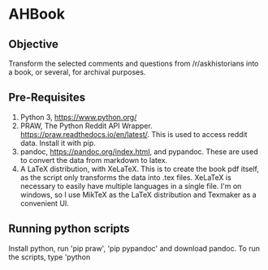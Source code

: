 # AHBook

## Objective
Transform the selected comments and questions from /r/askhistorians into a book, or several, for archival purposes.

## Pre-Requisites

1. Python 3, https://www.python.org/
2. PRAW, The Python Reddit API Wrapper. https://praw.readthedocs.io/en/latest/. This is used to access reddit data. Install it with pip.
3. pandoc, https://pandoc.org/index.html, and pypandoc. These are used to convert the data from markdown to latex.
4. A LaTeX distribution, with XeLaTeX. This is to create the book pdf itself, as the script only transforms the data into .tex files. XeLaTeX is necessary to easily have multiple languages in a single file. I'm on windows, so I use MikTeX as the LaTeX distribution and Texmaker as a convenient UI.

## Running python scripts

Install python, run 'pip praw', 'pip pypandoc' and download pandoc. To run the scripts, type 'python <script name.py>', simple as that. Most of them do not require any further input from the user. If your system is saying that it can't recognize the command 'python', try 'py', and if that still has some problems, add the python.exe folder into the PATH variable of your operating system. Use google to check how to do that.

## Authentication
Needs a file called Authentication.py with your developer API codes from reddit. You can get these codes by registering a new app on https://www.reddit.com/prefs/apps/.

Copy and paste your API codes, username and password into the code at the bottom.

    import praw

    def CreateReddit():
        client_id = 'abc'
        client_secret = 'abc'
        my_password = 'abc'
        my_username = 'abc'
        reddit = praw.Reddit(client_id=client_id,
                             client_secret = client_secret,
                             password = my_password,
                             user_agent='abc',
                             username = my_username)
        return reddit 

## How this project works

There are several scripts and files, each with a specific function, starting from an interesting submission and ending into a .pdf file. Namely, these steps are:

* Acquiring a number of interesting submissions. This can be done manually, or automatically. I opted to create a script and extract the links on the wiki files from /r/AskHistorians, as they already went through the trouble of categorizing a ton of stuff. I plan to write additional scripts to get submissions from /r/badhistory, and the submissions posted to /r/bestof and /r/DepthHub. These links have to be one at each line of a .txt file.
* Select the specific comments that are interesting. This is done by adding a single space after the link, and writing the "comment number" of every comment that is of interest, separated by commas. The "comment number" starts at 1 and is the first comment of the submission (when it's sorted by best, or top, not sure; it's PRAW's default though), and then its first response is 2, this one's first response is 3, and so on. There are two scripts to help you with that. The first creates a "summary" of all the submissions in a .txt file, with the comment number, the depth, the author and its score. The second uses a predetermined "rule" to check which comments should be selected (for example, SCORE > 1, LENGTH > 1500, DEPTH < 4), and generates a second .txt file with the links and the comments numbers.
* Go through a list of URLs, access the contents through PRAW, extract the markdown text and format it into usable .tex files.
* Create a .pdf file through XeLaTeX and correct any errors that might appear. These are, typically, few and far between at the moment. This step isn't automatic, you have to tell XeLaTeX to compile the file at the end.

Now, I will detail each step and which scripts to what.

### Acquiring links from a text file or wiki

Scripts used:
1. extracting_content_from_wiki_pages.py
2. extract_urls_from_wiki_source.py

#### extracting_content_from_wiki_pages.py

This script reads the file 'WikiPagesCrop.txt', which is just a list of all the wiki pages. It then creates files with the contents of these pages, in markdown.

In case you want a list of all wiki pages from a subreddit, run the following code:

    import Auth
    reddit = Auth.CreateReddit()
    for page in reddit.subreddit('AskHistorians').wiki:
        print(page)

Just change 'AskHistorians' to whatever subreddit name you want. The file 'WikiPagesCrop.txt' is just this text pasted into notepad.

#### extract_urls_from_wiki_pages.py

This script scans through every line of every wiki page file created by the previous script and removes all the unnecessary text, leaving only the links (which I used a regular expression to match anything containing 'comments', change it to suit your needs). Also, it leaves any markdown markers for sections, like '#', so that the .tex building script can identify when there are different sections and change accordingly.

### Selecting comments

Scripts used:

1. testing_summaries.py
2. open_urls.py
3. automatically_create_indices.py

The output list must look like this in order for the next scripts, which get the links and the comments, to work:

    https://www.reddit.com/r/AskHistorians/comments/3jzfmj/how_would_an_average_roman_citizen_travel_through/cutowr9?context=3 1,2

The numbers 1,2, etc, mean the "comment number", which is the sequence of comments from top to bottom. This comment tree:

    1 - 1 - 1
      - 2 - 1
          - 2
      - 3 - 1
          - 2
          - 3
    2 - 1 ...

has the following comment codes:

    1 - 2 - 3
      - 4 - 5
      - 6 - 7
          - 8
          - 9
    10 - 11 ...

The following scripts are useful for choosing which comments to select.

#### testing_summaries.py

This script opens the files containing a list of links (which could have been created by the previous scripts) and then goes through all of then, creating a "summary" file that has the URL and all the contents of each submission, but with only the indices, usernames, lengths, depth. Change the lines that open files to select which files you want to parse. I will write a more definite efition of this, hopefully, in the future, that selects which files you want and writes out a proper name for them.

The output file looks like this:

    https://www.reddit.com/r/AskHistorians/comments/3jzfmj/how_would_an_average_roman_citizen_travel_through/cutowr9?context=3
    3jzfmj How would an average Roman citizen travel through the Empire from one location to another?

    1 Astrogator 44 8130
    # 2 Astrogator 35 6768
    ## 3 Shaoshyant 5 117
    ### 4 Astrogator 1 24
    ## 5 thelapoubelle 2 188
    ### 6 Astrogator 1 64
    # 7 Quierochurros 2 198
    ## 8 Astrogator 3 338
    # 9 im_not_afraid 1 181
    ----
    (... next submission...)

So, it contains the URL in the first line, the submission_id and title in the second, followed by every comment, which has the depth (symbolized by the number of #; no # means depth 0), index, the username, the comment score (upvotes-downvotes) and the length. On this example, one would probably select Astrogator's comments, which are the longest. To do so, open the list of links and, beside this specific link, type the indexes, for example '1,2'. This will select the first two comments. The link line will look like this then:

    https://www.reddit.com/r/AskHistorians/comments/3jzfmj/how_would_an_average_roman_citizen_travel_through/cutowr9?context=3 1,2

It is always useful to give a cursory glance to what the contents of the submissions really are, so to save time from opening each link individually, you can use the open_urls.py script.

#### open_urls.py

This is a simple script that tells your browser to open 7 of the links on a specific file and then waits until you press enter. When you do, it opens 7 more until there are no more links on that file. To select the file, just change the string on the open command.

You are supposed to create a summary of that link list, then open a few links just to check which comments you want to include. It is useful to have a large monitor, possible two, for this step.

#### automatically_create_indices.py

Since there is a LOT of links on the /r/AskHistorians wiki (more than 3000!), it is completely infeasible to go through all of them, for a single person. Therefore, I created this script that goes through each submission and automatically selects the comments based on a few rules. At the moment, the following logic is implemented.

These variables can be set:

    MAX_COMMENTS = 10
    MAX_DEPTH = 8
    MIN_SCORE = 0
    MIN_LENGTH = 1500

MAX_COMMENTS sets the maximum number of "good" comments that can be in a submission, that is, comments that satisfy all conditions. The script "populates" the rest of the list by adding the "intermediary" comments, so that the comments have context.

MAX_DEPTH sets the maximum depth of a good comment. Useful for limiting very long discussions, especially on very popular threads. Depth starts at 0 and every subsequent child comment has a depth incremented by one.

MIN_SCORE sets the minimum score for a comment. This is to prevent tirades and rambling by laymen.

MIN_LENGTH sets the primary filter. At the moment, if a comment has more than 1500 characters, it is characterized as good. However, it is possible that newer submissions, which contain the 'askhistorians expects good, sourced comments, etc etc', might get these selected. It is necessary to filter these out. It would be interesting to create some "statistics" on a submission and select the top comments based on that.

Note that, to provide context, the script also selects intermediary comments, like follow-up questions, even if they do not obey some of these rules.

You can also change the filters in whatever way you can.

### Create .tex files from link lists

Used scripts:

1. Parsing_restricted_urls.py
2. Parsing_submission_pandoc.py

#### Parsing_restricted_urls.py

This file creates a file called 'main.tex' file by loading the preamble of 'Maintex preamble.dat', then opens the list of links with the selected comment indices, then sends this information to Parsing_submission_pandoc.py. This is the workhorse of this project, for it deals with actually going through the submissions and comments and transforming them into useful .tex files.

Each submission is saved into its own .tex file with the submission id + '.tex' as its filename. They have the preamble from the file 'subtex preamble.dat'. These are then imported into the main.tex file. Due to the preamble of the subfiles, you can also compile them individually, almost without change, you just need to uncomment a few lines.

The .dat extensions are just lazy workaround for me, they just contain plaintext, just so that glob doesn't get these files when parsing everything.

While pandoc handles the bulk of the conversion, this script still changes a few things, like properly escaping certain characters and encapsulating different scripts with the appropriate code.

If the link list contains symbols for sections in Markdown, such as '### Africa', the script generates chapters with those names.

The script waits for 2 seconds between links because it prevents a few errors. I had some submissions come out completely empty for some reason, and doing so fixes that.

### Creating PDF

Now that you have a huge bunch of .tex files, you need to compile them into a readable .pdf file. To do so, you have to run XeLaTeX on them. What I like to do is use Texmaker to open the main.tex file, then I select XeLaTeX for the upper part of the menu, then compile the file three times. This properly generates the indices and the contents. It might take a while if the list is very long.

In case there are errors, which are normally not many, you can use the logviewer of Texmaker and correct them on the .tex file itself. Normally, these are errors where pandoc inserted too many newlines, breaking up {} blocks in LaTeX, or improperly escaped characters that passed through the code. It always complains that the package 'bidi', for bidirectional text, was loaded in an improper order, but it compiles just file. I have to look into it better.

## Acknowledgements
I would like to thank the wonderful mods and flaired users in /r/askhistorians for creating such an interesting community, and my friends and family for supporting me. This is my first 'serious' programming project since I started learning Python around June 2017, through Coursera and I have learned a lot.